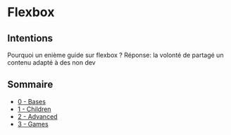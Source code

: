 # Flexbox

## Intentions

Pourquoi un enième guide sur flexbox ?
Réponse: la volonté de partagé un contenu adapté à des non dev

## Sommaire

- [0 - Bases](https://fuentesloic.github.io/flexbox/bases/)
- [1 - Children](https://fuentesloic.github.io/flexbox/children/)
- [2 - Advanced](https://fuentesloic.github.io/flexbox/advanced/)
- [3 - Games](https://fuentesloic.github.io/flexbox/games/)

